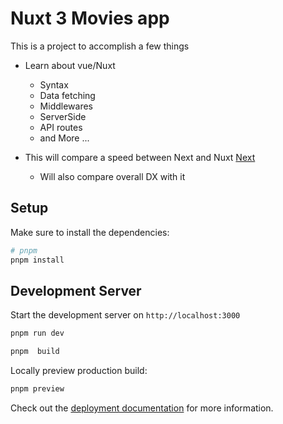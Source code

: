# Nuxt 3 Movies app

This is a project to accomplish a few things

- Learn about vue/Nuxt

  - Syntax
  - Data fetching
  - Middlewares
  - ServerSide
  - API routes
  - and More ...

- This will compare a speed between Next and Nuxt [Next](https://github.com/enyelsequeira/tailwind-movies/tree/main)
  - Will also compare overall DX with it

## Setup

Make sure to install the dependencies:

```bash
# pnpm
pnpm install
```

## Development Server

Start the development server on `http://localhost:3000`

```bash
pnpm run dev
```

```bash
pnpm  build
```

Locally preview production build:

```bash
pnpm preview
```

Check out the [deployment documentation](https://nuxt.com/docs/getting-started/deployment) for more information.
